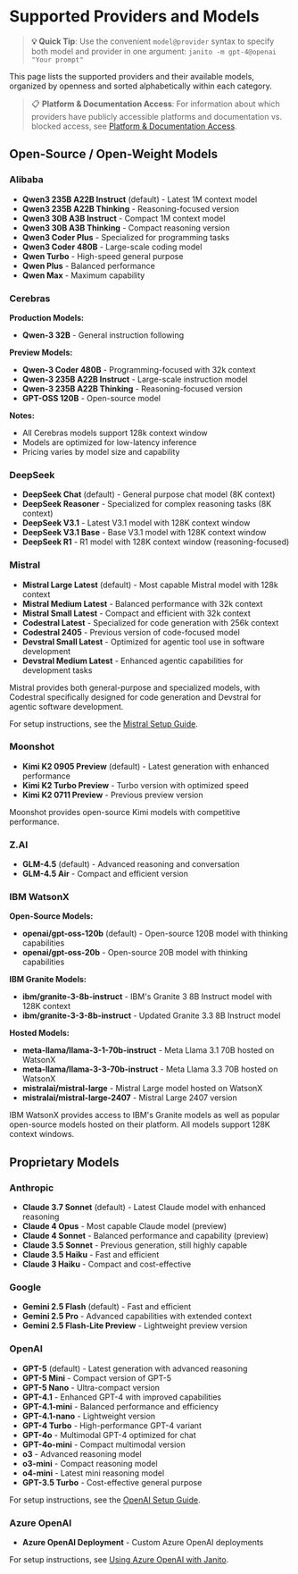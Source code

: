 # Supported Providers and Models

> **💡 Quick Tip**: Use the convenient `model@provider` syntax to specify both model and provider in one argument: `janito -m gpt-4@openai "Your prompt"`

This page lists the supported providers and their available models, organized by openness and sorted alphabetically within each category.

> 📋 **Platform & Documentation Access**: For information about which providers have publicly accessible platforms and documentation vs. blocked access, see [Platform & Documentation Access](provider-platform-access.md).

## Open-Source / Open-Weight Models

### Alibaba

- **Qwen3 235B A22B Instruct** (default) - Latest 1M context model
- **Qwen3 235B A22B Thinking** - Reasoning-focused version
- **Qwen3 30B A3B Instruct** - Compact 1M context model
- **Qwen3 30B A3B Thinking** - Compact reasoning version
- **Qwen3 Coder Plus** - Specialized for programming tasks
- **Qwen3 Coder 480B** - Large-scale coding model
- **Qwen Turbo** - High-speed general purpose
- **Qwen Plus** - Balanced performance
- **Qwen Max** - Maximum capability

### Cerebras

**Production Models:**

- **Qwen-3 32B** - General instruction following

**Preview Models:**

- **Qwen-3 Coder 480B** - Programming-focused with 32k context
- **Qwen-3 235B A22B Instruct** - Large-scale instruction model
- **Qwen-3 235B A22B Thinking** - Reasoning-focused version
- **GPT-OSS 120B** - Open-source model

**Notes:**

- All Cerebras models support 128k context window
- Models are optimized for low-latency inference
- Pricing varies by model size and capability

### DeepSeek

- **DeepSeek Chat** (default) - General purpose chat model (8K context)
- **DeepSeek Reasoner** - Specialized for complex reasoning tasks (8K context)
- **DeepSeek V3.1** - Latest V3.1 model with 128K context window
- **DeepSeek V3.1 Base** - Base V3.1 model with 128K context window
- **DeepSeek R1** - R1 model with 128K context window (reasoning-focused)

### Mistral

- **Mistral Large Latest** (default) - Most capable Mistral model with 128k context
- **Mistral Medium Latest** - Balanced performance with 32k context
- **Mistral Small Latest** - Compact and efficient with 32k context
- **Codestral Latest** - Specialized for code generation with 256k context
- **Codestral 2405** - Previous version of code-focused model
- **Devstral Small Latest** - Optimized for agentic tool use in software development
- **Devstral Medium Latest** - Enhanced agentic capabilities for development tasks

Mistral provides both general-purpose and specialized models, with Codestral specifically designed for code generation and Devstral for agentic software development.

For setup instructions, see the [Mistral Setup Guide](mistral-setup.md).

### Moonshot

- **Kimi K2 0905 Preview** (default) - Latest generation with enhanced performance
- **Kimi K2 Turbo Preview** - Turbo version with optimized speed
- **Kimi K2 0711 Preview** - Previous preview version

Moonshot provides open-source Kimi models with competitive performance.

### Z.AI

- **GLM-4.5** (default) - Advanced reasoning and conversation
- **GLM-4.5 Air** - Compact and efficient version

### IBM WatsonX

**Open-Source Models:**

- **openai/gpt-oss-120b** (default) - Open-source 120B model with thinking capabilities
- **openai/gpt-oss-20b** - Open-source 20B model with thinking capabilities

**IBM Granite Models:**

- **ibm/granite-3-8b-instruct** - IBM's Granite 3 8B Instruct model with 128K context
- **ibm/granite-3-3-8b-instruct** - Updated Granite 3.3 8B Instruct model

**Hosted Models:**

- **meta-llama/llama-3-1-70b-instruct** - Meta Llama 3.1 70B hosted on WatsonX
- **meta-llama/llama-3-3-70b-instruct** - Meta Llama 3.3 70B hosted on WatsonX
- **mistralai/mistral-large** - Mistral Large model hosted on WatsonX
- **mistralai/mistral-large-2407** - Mistral Large 2407 version

IBM WatsonX provides access to IBM's Granite models as well as popular open-source models hosted on their platform. All models support 128K context windows.

## Proprietary Models

### Anthropic

- **Claude 3.7 Sonnet** (default) - Latest Claude model with enhanced reasoning
- **Claude 4 Opus** - Most capable Claude model (preview)
- **Claude 4 Sonnet** - Balanced performance and capability (preview)
- **Claude 3.5 Sonnet** - Previous generation, still highly capable
- **Claude 3.5 Haiku** - Fast and efficient
- **Claude 3 Haiku** - Compact and cost-effective

### Google

- **Gemini 2.5 Flash** (default) - Fast and efficient
- **Gemini 2.5 Pro** - Advanced capabilities with extended context
- **Gemini 2.5 Flash-Lite Preview** - Lightweight preview version

### OpenAI

- **GPT-5** (default) - Latest generation with advanced reasoning
- **GPT-5 Mini** - Compact version of GPT-5
- **GPT-5 Nano** - Ultra-compact version
- **GPT-4.1** - Enhanced GPT-4 with improved capabilities
- **GPT-4.1-mini** - Balanced performance and efficiency
- **GPT-4.1-nano** - Lightweight version
- **GPT-4 Turbo** - High-performance GPT-4 variant
- **GPT-4o** - Multimodal GPT-4 optimized for chat
- **GPT-4o-mini** - Compact multimodal version
- **o3** - Advanced reasoning model
- **o3-mini** - Compact reasoning model
- **o4-mini** - Latest mini reasoning model
- **GPT-3.5 Turbo** - Cost-effective general purpose

For setup instructions, see the [OpenAI Setup Guide](openai-setup.md).

### Azure OpenAI

- **Azure OpenAI Deployment** - Custom Azure OpenAI deployments

For setup instructions, see [Using Azure OpenAI with Janito](reference/azure-openai.md).
